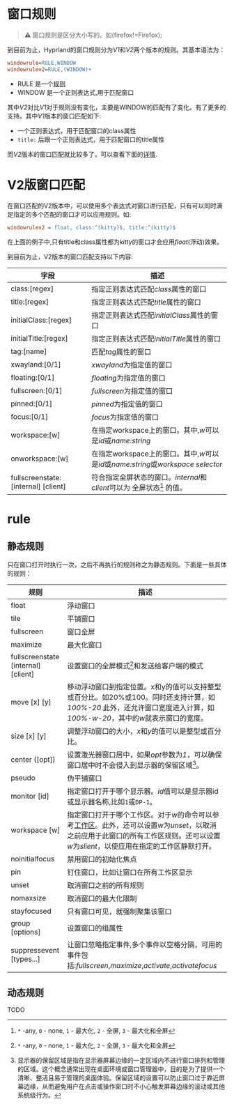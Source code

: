 # 窗口规则

> ⚠️ 窗口规则是区分大小写的。如(firefox!=Firefox);

到目前为止，Hyprland的窗口规则分为*V1*和*V2*两个版本的规则。其基本语法为：
```ini
windowrule=RULE,WINDOW
windowrulev2=RULE,(WINDOW)+
```

- RULE 是一个[规则](#rule)
- WINDOW 是一个正则表达式,用于匹配窗口

其中*V2*对比*V1*对于规则没有变化，主要是WINDOW的匹配有了变化。有了更多的支持。其中*V1*版本的窗口匹配如下:

- 一个正则表达式，用于匹配窗口的class属性
- `title:` 后跟一个正则表达式，用于匹配窗口的title属性

而*V2*版本的窗口匹配就比较多了，可以查看下面的[详情](#v2版窗口匹配).

# V2版窗口匹配

在窗口匹配的V2版本中，可以使用多个表达式对窗口进行匹配，只有可以同时满足指定的多个匹配的窗口才可以应用规则。如:

```ini
windowrulev2 = float, class:^(kitty)$, title:^(kitty)$
```

在上面的例子中,只有title和class属性都为*kitty*的窗口才会应用*float*(浮动)效果。

到目前为止，V2版本的窗口匹配支持以下内容:

字段 | 描述
---|---
class:\[regex] | 指定正则表达式匹配*class*属性的窗口
title:\[regex] | 指定正则表达式匹配*title*属性的窗口
initialClass:\[regex] | 指定正则表达式匹配*initialClass*属性的窗口
initialTitle:\[regex] | 指定正则表达式匹配*initialTitle*属性的窗口
tag:\[name] | 匹配*tag*属性的窗口
xwayland:\[0/1] | *xwayland*为指定值的窗口
floating:\[0/1] | *floating*为指定值的窗口
fullscreen:\[0/1] | *fullscreen*为指定值的窗口
pinned:\[0/1] | *pinned*为指定值的窗口
focus:\[0/1] | *focus*为指定值的窗口
workspace:\[w] | 在指定workspace上的窗口。其中,*w*可以是*id*或*name:string*
onworkspace:\[w] | 在指定workspace上的窗口。其中,*w*可以是*id*或*name:string*或*workspace selector*
fullscreenstate:\[internal] \[client] | 符合指定全屏状态的窗口。*internal*和*client*可以为 全屏状态[^1] 的值。

[^1]: `*` -any, `0` - none, `1` - 最大化, `2` - 全屏, `3` - 最大化和全屏


# rule

## 静态规则

只在窗口打开时执行一次，之后不再执行的规则称之为静态规则。下面是一些具体的规则：

规则 | 描述
---|---
float | 浮动窗口
tile | 平铺窗口
fullscreen | 窗口全屏
maximize | 最大化窗口
fullscreenstate \[internal] \[client] | 设置窗口的全屏模式[^1]和发送给客户端的模式
move \[x] \[y] | 移动浮动窗口到指定位置。x和y的值可以支持整型或百分比。如20%或100。同时还支持计算，如*100%-20*.此外，还允许窗口宽度进入计算，如*100%-w-20*，其中的*w*就表示窗口的宽度。
size \[x] \[y] | 调整浮动窗口的大小，*x*和*y*的值可以是整型或百分比。
center ([opt]) | 设置激光器窗口居中，如果*opt*参数为*1*，可以确保窗口居中时不会侵入到显示器的保留区域[^2]。
pseudo | 伪平铺窗口
monitor \[id] | 指定窗口打开于哪个显示器。*id*值可以是显示器id或显示器名称,比如`1`或`DP-1`。
workspace \[w] | 指定窗口打开于哪个工作区。对于*w*的命令可以参考[工作区](./workspace.md)。此外，还可以设置*w*为*unset*，以取消之前应用于此窗口的所有工作区规则。还可以设置*w*为*slient*，以使应用在指定的工作区静默打开。
noinitialfocus | 禁用窗口的初始化焦点
pin | 钉住窗口，比如让窗口在所有工作区显示
unset | 取消窗口之前的所有规则
nomaxsize | 取消窗口的最大化限制
stayfocused | 只有窗口可见，就强制聚集该窗口
group \[options] | 设置窗口的组属性
suppressevent \[types...] | 让窗口忽略指定事件,多个事件以空格分隔，可用的事件包括:*fullscreen*,*maximize*,*activate*,*activatefocus*

[^2]: 显示器的保留区域是指在显示器屏幕边缘的一定区域内不进行窗口排列和管理的区域。这个概念通常出现在桌面环境或窗口管理器中，目的是为了提供一个清晰、整洁且易于管理的桌面体验。保留区域的设置可以防止窗口过于靠近屏幕边缘，从而避免用户在点击或操作窗口时不小心触发屏幕边缘的滚动或其他系统级行为。

## 动态规则

TODO
